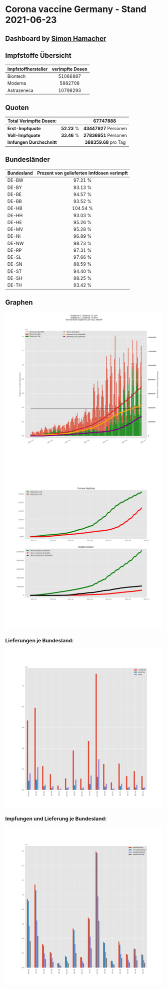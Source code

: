 # Corona vaccine Germany - Stand 2021-06-23
## Dashboard by [Simon Hamacher](https://www.shamacher.eu)
## Impfstoffe Übersicht
**Impfstoffhersteller** | **verimpfte Dosen**
-------- | :--------:
Biontech | 51066887
Moderna | 5882708
Astrazeneca | 10798293


## Quoten
**Total Verimpfte Dosen:** | |67747888&nbsp;
-------- | :--------:| :--------:
**Erst-Impfquote** | **52.23** %| **43447927** Personen
**Voll-Impfquote** | **33.46** %| **27836951** Personen
**Imfungen Durchschnitt** | |**388359.68** pro Tag 
## Bundesländer
**Bundesland** | **Prozent von gelieferten Imfdosen verimpft**
-------- | :--------:
DE-BW | 97.21 %
DE-BY | 93.13 %
DE-BE | 94.57 %
DE-BB | 93.52 %
DE-HB | 104.54 %
DE-HH | 93.03 %
DE-HE | 95.26 %
DE-MV | 95.28 %
DE-NI | 96.89 %
DE-NW | 98.73 %
DE-RP | 97.31 %
DE-SL | 97.66 %
DE-SN | 88.59 %
DE-ST | 94.40 %
DE-SH | 98.25 %
DE-TH | 93.42 %
## Graphen
<img src="Impfungen-Corona-01.jpg" alt="Impf Übersicht" title="Impf Übersicht" />
<img src="Impfungen-Corona-02.jpg" alt="Impfquote" title="Impf Übersicht" />

### Lieferungen je Bundesland:
<img src="Impfungen-Corona-04.jpg" alt="Impfungen in den Bundesländern" title="Impfungen in den Bundesländern" />

### Impfungen und Lieferung je Bundesland:
<img src="Impfungen-Corona-05.jpg" alt="Impfungen in den Bundesländern" title="Impfungen in den Bundesländern" />

